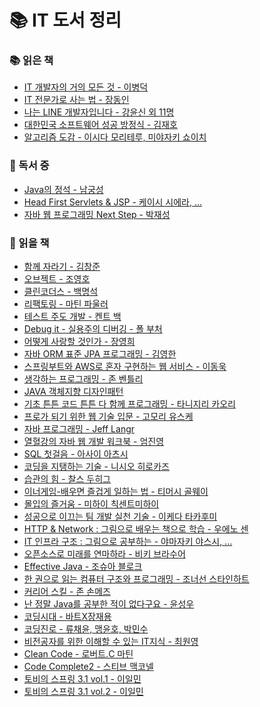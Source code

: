 # :books: IT 도서 정리

### :books: 읽은 책
* [IT 개발자의 거의 모든 것 - 이병덕](https://github.com/thdqudgns/TIL-Today-I-Learned/blob/main/books/IT%20%EA%B0%9C%EB%B0%9C%EC%9E%90%EC%9D%98%20%EA%B1%B0%EC%9D%98%20%EB%AA%A8%EB%93%A0%20%EA%B2%83%20-%20%EC%9D%B4%EB%B3%91%EB%8D%95.md)
* [IT 전문가로 사는 법 - 장동인](https://github.com/thdqudgns/TIL-Today-I-Learned/blob/main/books/IT%20%EC%A0%84%EB%AC%B8%EA%B0%80%EB%A1%9C%20%EC%82%AC%EB%8A%94%20%EB%B2%95%20-%20%EC%9E%A5%EB%8F%99%EC%9D%B8.md)
* [나는 LINE 개발자입니다 - 강윤신 외 11명](https://github.com/thdqudgns/TIL-Today-I-Learned/blob/main/books/%EB%82%98%EB%8A%94%20LINE%20%EA%B0%9C%EB%B0%9C%EC%9E%90%EC%9E%85%EB%8B%88%EB%8B%A4%20-%20%EA%B0%95%EC%9C%A4%EC%8B%A0%20%EC%99%B8%2011%EB%AA%85.md)
* [대한민국 소프트웨어 성공 방정식 - 김재호](https://github.com/thdqudgns/TIL-Today-I-Learned/blob/main/books/%EB%8C%80%ED%95%9C%EB%AF%BC%EA%B5%AD%20%EC%86%8C%ED%94%84%ED%8A%B8%EC%9B%A8%EC%96%B4%20%EC%84%B1%EA%B3%B5%20%EB%B0%A9%EC%A0%95%EC%8B%9D%20-%20%EA%B9%80%EC%9E%AC%ED%98%B8.md)
* [알고리즘 도감 - 이시다 모리테루, 미야자키 쇼이치](https://github.com/thdqudgns/TIL-Today-I-Learned/tree/main/%EC%9E%90%EB%A3%8C%EA%B5%AC%EC%A1%B0_%EC%95%8C%EA%B3%A0%EB%A6%AC%EC%A6%98)

### :book: 독서 중
* [Java의 정석 - 남궁성](https://github.com/thdqudgns/standard)
* [Head First Servlets & JSP - 케이시 시에라, ...]()
* [자바 웹 프로그래밍 Next Step - 박재성]()

### :closed_book: 읽을 책
* [함께 자라기 - 김창준]()
* [오브젝트 - 조영호]()
* [클린코더스 - 백명석]()
* [리팩토링 - 마틴 파울러]()
* [테스트 주도 개발 - 켄트 백]()
* [Debug it - 실용주의 디버깅 - 폴 부처]()
* [어떻게 사랑할 것인가 - 장영희]()
* [자바 ORM 표준 JPA 프로그래밍 - 김영한]()
* [스프링부트와 AWS로 혼자 구현하는 웹 서비스 - 이동욱]()
* [생각하는 프로그래밍 - 존 벤틀리]()
* [JAVA 객체지향 디자인패턴]()
* [기초 튼튼 코드 튼튼 다 함께 프로그래밍 - 타니지리 카오리]()
* [프로가 되기 위한 웹 기술 입문 - 고모리 유스케]()
* [자바 프로그래밍 - Jeff Langr]()
* [열혈강의 자바 웹 개발 워크북 - 엄진영]()
* [SQL 첫걸음 - 아사이 아츠시]()
* [코딩을 지탱하는 기술 - 니시오 히로카즈]()
* [습관의 힘 - 찰스 두히그]()
* [이너게임-배우면 즐겁게 일하는 법 - 티머시 골웨이]()
* [몰입의 즐거움 - 미하이 칙센트미하이]()
* [성공으로 이끄는 팀 개발 실천 기술 - 이케다 타카후미]()
* [HTTP & Network : 그림으로 배우는 책으로 학습 - 우에노 센]()
* [IT 인프라 구조 : 그림으로 공부하는 - 야마자키 야스시, ...]()
* [오픈소스로 미래를 연마하라 - 비키 브라수어]()
* [Effective Java - 조슈아 블로크](https://github.com/thdqudgns/TIL-Today-I-Learned/tree/main/Java/Effective%20Java)
* [한 권으로 읽는 컴퓨터 구조와 프로그래밍 - 조너선 스타인하트]()
* [커리어 스킬 - 존 손메즈]()
* [난 정말 Java를 공부한 적이 없다구요 - 윤성우]()
* [코딩시대 - 바트X장재용]()
* [코딩진로 - 류채윤, 맹윤호, 박민수]()
* [비전공자를 위한 이해할 수 있는 IT지식 - 최원영]()
* [Clean Code - 로버트.C 마틴]()
* [Code Complete2 - 스티브 맥코넬]()
* [토비의 스프링 3.1 vol.1 - 이일민]()
* [토비의 스프링 3.1 vol.2 - 이일민]()
